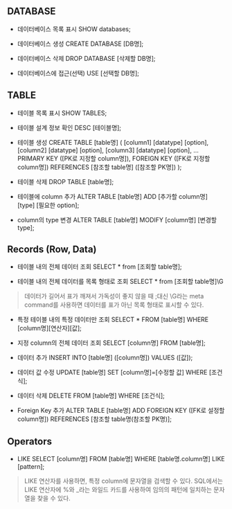 ## DATABASE

- 데이터베이스 목록 표시
SHOW databases;

- 데이터베이스 생성
CREATE DATABASE [DB명];

- 데이터베이스 삭제
DROP DATABASE [삭제할 DB명];

- 데이터베이스에 접근(선택)
USE [선택할 DB명];

## TABLE

- 테이블 목록 표시
SHOW TABLES;

- 테이블 설계 정보 확인
DESC [테이블명];

- 테이블 생성
CREATE TABLE [table명] (
  [column1] [datatype] [option],
  [column2] [datatype] [option],
  [column3] [datatype] [option],
  ...
  PRIMARY KEY ([PK로 지정할 column명]),
  FOREIGN KEY ([FK로 지정할 column명]) REFERENCES [참조할 table명] ([참조할 PK명])
);

- 테이블 삭제
DROP TABLE [table명];

- 테이블에 column 추가
ALTER TABLE [table명] ADD [추가할 column명] [type] [필요한 option];

- column의 type 변경
ALTER TABLE [table명] MODIFY [column명] [변경할 type];

## Records (Row, Data)

- 테이블 내의 전체 데이터 조회
SELECT * from [조회할 table명];

- 테이블 내의 전체 데이터를 목록 형태로 조회
SELECT * from [조회할 table명]\G
> 데이터가 길어서 표가 깨져서 가독성이 좋지 않을 때
;대신 \G라는 meta command를 사용하면 데이터를 표가 아닌 목록 형태로 표시할 수 있다.

- 특정 테이블 내의 특정 데이터만 조회
SELECT * FROM [table명] WHERE [column명][연산자][값];

- 지정 column의 전체 데이터 조회
SELECT [column명] FROM [table명];

- 데이터 추가
INSERT INTO [table명] ([column명]) VALUES ([값]);

- 데이터 값 수정
UPDATE [table명] SET [column명]=[수정할 값] WHERE [조건식];

- 데이터 삭제
DELETE FROM [table명] WHERE [조건식];

- Foreign Key 추가
ALTER TABLE [table명] ADD FOREIGN KEY ([FK로 설정할 column명]) REFERENCES [참조할 table명(참조할 PK명)];

## Operators

- LIKE
SELECT [column명] FROM [table명] WHERE [table명.column명] LIKE [pattern];
> LIKE 연산자를 사용하면, 특정 column에 문자열을 검색할 수 있다.
SQL에서는 LIKE 연산자에 %와 _라는 와일드 카드를 사용하여 임의의 패턴에 일치하는 문자열을 찾을 수 있다.